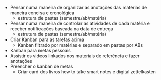 - Pensar numa maneira de organizar as anotações das matérias de maneira concisa e cronológica
	- estrutura de pastas (semestre/ab/matéria)
- Pensar numa maneira de controlar as atividades de cada matéria e receber notificações baseada na data de entrega
	- estrutura de pastas (semestre/ab/matéria)
- Criar Kanban para as tarefas acima
	- Kanban filtrado por matérias e separado em pastas por ABs
- Kanban para metas pessoais
- Assistir os videos linkados nos materiais de referência e fazer anotações
- Preencher o kanban de metas
	- Criar card dos livros how to take smart notes e digital zettelkasten